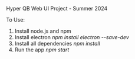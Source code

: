 Hyper QB Web UI Project - Summer 2024

To Use:
1. Install node.js and npm
2. Install electron
  *npm install electron --save-dev*
3. Install all dependencies 
  *npm install*
4. Run the app
  *npm start*
